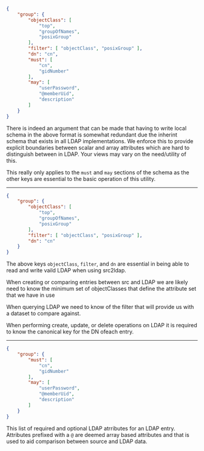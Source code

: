 ```json
{
    "group": {
        "objectClass": [
            "top",
            "groupOfNames",
            "posixGroup"
        ],
        "filter": [ "objectClass", "posixGroup" ],
        "dn": "cn",
        "must": [
            "cn",
            "gidNumber"
        ],
        "may": [
            "userPassword",
            "@memberUid",
            "description"
        ]
    }
}
```

There is indeed an argument that can be made that having to write local
schema in the above format is somewhat redundant due the inherint schema
that exists in all LDAP implementations. We enforce this to provide
explicit boundaries between scalar and array attributes which are hard
to distinguish between in LDAP. Your views may vary on the need/utility
of this.

This really only applies to the `must` and `may` sections of the schema
as the other keys are essential to the basic operation of this utility.

--------------------------------

```json
{
    "group": {
        "objectClass": [
            "top",
            "groupOfNames",
            "posixGroup"
        ],
        "filter": [ "objectClass", "posixGroup" ],
        "dn": "cn"
    }
}
```

The above keys `objectClass`, `filter`, and `dn` are essential in being
able to read and write vaild LDAP when using src2ldap.

When creating or comparing entries between src and LDAP we are likely
need to know the minimum set of objectClasses that define the attribute
set that we have in use

When querying LDAP we need to know of the filter that will provide us
with a dataset to compare against.

When performing create, update, or delete operations on LDAP it is
required to know the canonical key for the DN ofeach entry.

--------------------------------

```json
{
    "group": {
        "must": [
            "cn",
            "gidNumber"
        ],
        "may": [
            "userPassword",
            "@memberUid",
            "description"
        ]
    }
}
```

This list of required and optional LDAP atrributes for an LDAP
entry. Attributes prefixed with a `@` are deemed array based attributes
and that is used to aid comparison between source and LDAP data.
